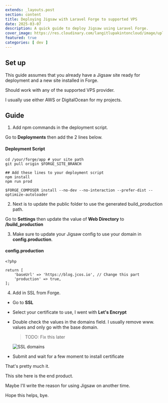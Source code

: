 ```yaml
---
extends: _layouts.post
section: content
title: Deploying Jigsaw with Laravel Forge to supported VPS
date: 2025-03-07
description: A quick guide to deploy Jigsaw using Laravel Forge.
cover_image: https://res.cloudinary.com/langitlupakintoncloud/image/upload/v1741330277/hugo/jcos.io/hblhxvctfpm23eur7chd.jpg
featured: true
categories: [ dev ]
---
```


## Set up

This guide assumes that you already have a Jigsaw site ready for deployment and a new site installed in Forge.

Should work with any of the supported VPS provider.

I usually use either AWS or DigitalOcean for my projects.

## Guide

1. Add npm commands in the deployment script.

Go to **Deployments** then add the 2 lines below.

#### Deployment Script

```
cd /your/forge/app # your site path
git pull origin $FORGE_SITE_BRANCH

## Add these lines to your deployment script
npm install
npm run prod

$FORGE_COMPOSER install --no-dev --no-interaction --prefer-dist --optimize-autoloader
```

2. Next is to update the public folder to use the generated build_production path.

Go to **Settings** then update the value of **Web Directory** to **/build_production**

3. Make sure to update your Jigsaw config to use your domain in **config.production**.

#### config.production

```
<?php

return [
    'baseUrl' => 'https://blog.jcos.io', // Change this part
    'production' => true,
];

```

4. Add in SSL from Forge.

 - Go to **SSL**
 - Select your certificate to use, I went with **Let's Encrypt**
 - Double check the values in the domains field. I usually remove www. values and only go with the base domain.

   > TODO: Fix this later
   
   ![SSL domains](https://res.cloudinary.com/langitlupakintoncloud/image/upload/v1741333369/hugo/jcos.io/unqyqu60ttljefno2nem.png)
 - Submit and wait for a few moment to install certificate

That's pretty much it.

This site here is the end product.
   
Maybe I'll write the reason for using Jigsaw on another time.

Hope this helps, bye.

